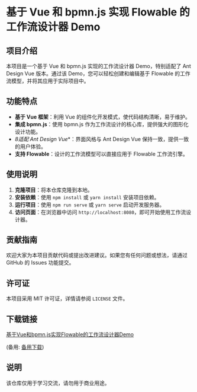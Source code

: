 # 基于 Vue 和 bpmn.js 实现 Flowable 的工作流设计器 Demo

## 项目介绍

本项目是一个基于 Vue 和 bpmn.js 实现的工作流设计器 Demo，特别适配了 Ant Design Vue 版本。通过该 Demo，您可以轻松创建和编辑基于 Flowable 的工作流模型，并将其应用于实际项目中。

## 功能特点

- **基于 Vue 框架**：利用 Vue 的组件化开发模式，使代码结构清晰，易于维护。
- **集成 bpmn.js**：使用 bpmn.js 作为工作流设计的核心库，提供强大的图形化设计功能。
- *8适配 Ant Design Vue**：界面风格与 Ant Design Vue 保持一致，提供一致的用户体验。
- **支持 Flowable**：设计的工作流模型可以直接应用于 Flowable 工作流引擎。

## 使用说明

1. **克隆项目**：将本仓库克隆到本地。
2. **安装依赖**：使用 `npm install` 或 `yarn install` 安装项目依赖。
3. **运行项目**：使用 `npm run serve` 或 `yarn serve` 启动开发服务器。
4. **访问页面**：在浏览器中访问 `http://localhost:8080`，即可开始使用工作流设计器。

## 贡献指南

欢迎大家为本项目贡献代码或提出改进建议。如果您有任何问题或想法，请通过 GitHub 的 Issues 功能提交。

## 许可证

本项目采用 MIT 许可证，详情请参阅 `LICENSE` 文件。

## 下载链接
[基于Vue和bpmn.js实现Flowable的工作流设计器Demo](https://pan.quark.cn/s/2f20e371f2fa) 

(备用: [备用下载](https://pan.baidu.com/s/1GszKWtGAN3AAnQO2HD6XEw?pwd=1234))

## 说明

该仓库仅用于学习交流，请勿用于商业用途。
